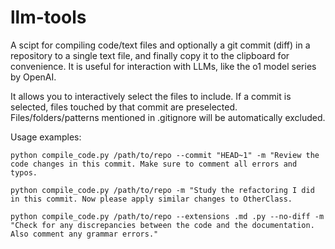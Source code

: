 # llm-tools

A scipt for compiling code/text files and optionally a git commit (diff) in a repository to a single text file, and finally copy it to the clipboard for convenience. It is useful for interaction with LLMs, like the o1 model series by OpenAI.

It allows you to interactively select the files to include. If a commit is selected, files touched by that commit are preselected. Files/folders/patterns mentioned in .gitignore will be automatically excluded.

Usage examples:

`python compile_code.py /path/to/repo --commit "HEAD~1" -m "Review the code changes in this commit. Make sure to comment all errors and typos.`

`python compile_code.py /path/to/repo -m "Study the refactoring I did in this commit. Now please apply similar changes to OtherClass.`

`python compile_code.py /path/to/repo --extensions .md .py --no-diff -m "Check for any discrepancies between the code and the documentation. Also comment any grammar errors."`
